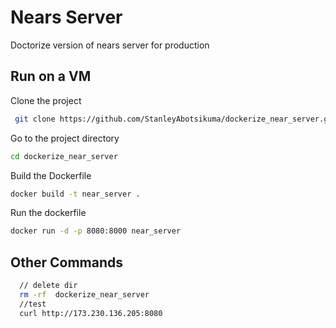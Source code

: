 
# Nears Server
Doctorize version of nears server for production




##  Run on a VM  
Clone the project  

~~~bash  
 git clone https://github.com/StanleyAbotsikuma/dockerize_near_server.git
~~~

Go to the project directory  

~~~bash  
cd dockerize_near_server
~~~

Build the Dockerfile  

~~~bash  
docker build -t near_server .
~~~

Run the dockerfile 

~~~bash  
docker run -d -p 8080:8000 near_server
~~~  

## Other Commands


~~~bash  
  // delete dir
  rm -rf  dockerize_near_server
  //test 
  curl http://173.230.136.205:8080
~~~

 
